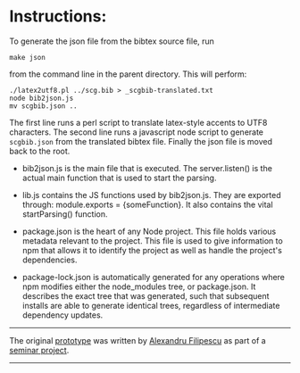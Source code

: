 # Instructions:

To generate the json file from the bibtex source file, run

	make json

from the command line in the parent directory. This will perform:

	./latex2utf8.pl ../scg.bib > _scgbib-translated.txt
	node bib2json.js
	mv scgbib.json ..

The first line runs a perl script to translate latex-style accents to UTF8 characters. The second line runs a javascript node script to generate `scgbib.json` from the translated bibtex file. Finally the json file is moved back to the root.

- bib2json.js is the main file that is executed. The server.listen() is the actual main function that is used to start the parsing.

- lib.js contains the JS functions used by bib2json.js. They are exported through: module.exports = {someFunction}. It also contains the vital startParsing() function.

- package.json is the heart of any Node project. This file holds various metadata relevant to the project. This file is used to give information to npm that allows it to identify the project as well as handle the project's dependencies.

- package-lock.json is automatically generated for any operations where npm modifies either the node_modules tree, or package.json. It describes the exact tree that was generated, such that subsequent installs are able to generate identical trees, regardless of intermediate dependency updates.

---

The original [prototype](https://github.com/AlexandruFilipescu/Citation-Search-Engine) was written by
[Alexandru Filipescu](https://github.com/AlexandruFilipescu) as part of a [seminar project](http://scg.unibe.ch/wiki/projects/mastersbachelorsprojects/Implementing-a-citation-search-engine-in-JavaScript).


---
